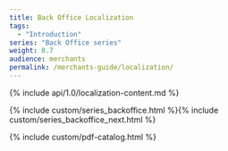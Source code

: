 ```yaml
---
title: Back Office Localization
tags:
  - "Introduction"
series: "Back Office series"
weight: 0.7
audience: merchants
permalink: /merchants-guide/localization/
---
```


{% include api/1.0/localization-content.md %}

{% include custom/series_backoffice.html %}{% include custom/series_backoffice_next.html %}

{% include custom/pdf-catalog.html %}
